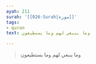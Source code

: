 ```yaml
---
ayah: 211
surah: '[[026-Surah|سورة]]'
tags:
- quran
text: وما ينبغي لهم وما يستطيعون

---
```

> وما ينبغي لهم وما يستطيعون
